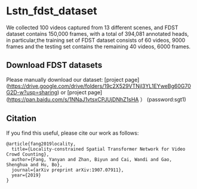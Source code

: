 # Lstn_fdst_dataset
We collected 100 videos captured from 13 different scenes, and FDST dataset contains 150,000 frames, with a total of 394,081 annotated heads, in particular,the training set of FDST dataset consists of 60 videos, 9000 frames and the testing set contains the remaining 40 videos, 6000 frames. 



## Download FDST datasets

Please manually download our dataset: [project page] (https://drive.google.com/drive/folders/19c2X529VTNjl3YL1EYweBg60G70G2D-w?usp=sharing) or [project page] (https://pan.baidu.com/s/1NNaJ1vtsxCPJUjDNhZ1sHA ） (password:sgt1)


## Citation

If you find this useful, please cite our work as follows:

```
@article{fang2019locality,
  title={Locality-constrained Spatial Transformer Network for Video Crowd Counting},
  author={Fang, Yanyan and Zhan, Biyun and Cai, Wandi and Gao, Shenghua and Hu, Bo},
  journal={arXiv preprint arXiv:1907.07911},
  year={2019}
}
```
